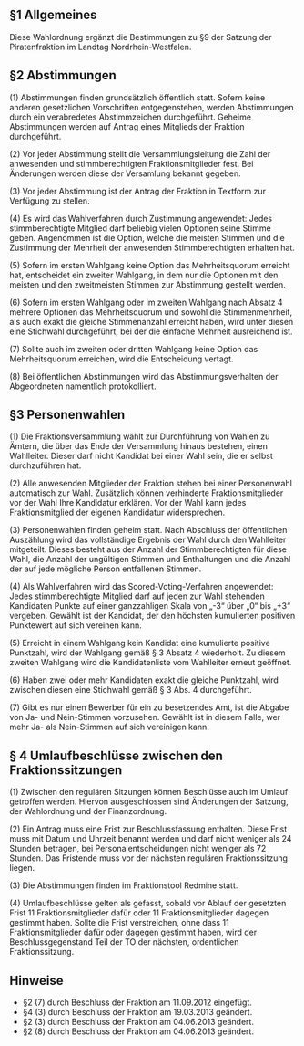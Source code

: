 <h2>§1 Allgemeines</h2>

<p>Diese Wahlordnung ergänzt die Bestimmungen zu §9 der Satzung der Piratenfraktion im Landtag Nordrhein-Westfalen.</p>

<h2>§2 Abstimmungen</h2>

<p>(1) Abstimmungen finden grundsätzlich öffentlich statt. Sofern keine anderen gesetzlichen Vorschriften entgegenstehen, werden Abstimmungen durch ein verabredetes Abstimmzeichen durchgeführt. Geheime Abstimmungen werden auf Antrag eines Mitglieds der Fraktion durchgeführt.</p>

<p>(2) Vor jeder Abstimmung stellt die Versammlungsleitung die Zahl der anwesenden und stimmberechtigten Fraktionsmitglieder fest. Bei Änderungen werden diese der Versamlung bekannt gegeben.</p>

<p>(3) Vor jeder Abstimmung ist der Antrag der Fraktion in Textform zur Verfügung zu stellen.</p>

<p>(4) Es wird das Wahlverfahren durch Zustimmung angewendet: Jedes stimmberechtigte Mitglied darf beliebig vielen Optionen seine Stimme geben. Angenommen ist die Option, welche die meisten Stimmen und die Zustimmung der Mehrheit der anwesenden  Stimmberechtigten erhalten hat.</p>

<p>(5) Sofern im ersten Wahlgang keine Option das Mehrheitsquorum erreicht hat, entscheidet ein zweiter Wahlgang, in dem nur die Optionen mit den meisten und den zweitmeisten Stimmen zur Abstimmung gestellt werden.</p>

<p>(6) Sofern im ersten Wahlgang oder im zweiten Wahlgang nach Absatz 4 mehrere Optionen das Mehrheitsquorum und sowohl die Stimmenmehrheit, als auch exakt die gleiche Stimmenanzahl erreicht haben, wird unter diesen eine Stichwahl durchgeführt, bei der die einfache Mehrheit ausreichend ist.</p>

<p>(7) Sollte auch im zweiten oder dritten Wahlgang keine Option das Mehrheitsquorum erreichen, wird die Entscheidung vertagt.</p>

<p>(8) Bei öffentlichen Abstimmungen wird das Abstimmungsverhalten der Abgeordneten namentlich protokolliert.</p>

<h2>§3 Personenwahlen</h2>

<p>(1) Die Fraktionsversammlung wählt zur Durchführung von Wahlen zu  Ämtern, die über das Ende der Versammlung hinaus bestehen, einen Wahlleiter. Dieser darf nicht Kandidat bei einer Wahl sein, die er selbst durchzuführen hat.</p>

<p>(2) Alle anwesenden Mitglieder der Fraktion stehen bei einer Personenwahl automatisch zur Wahl. Zusätzlich können verhinderte Fraktionsmitglieder vor der Wahl Ihre Kandidatur erklären. Vor der Wahl kann jedes Fraktionsmitglied der eigenen Kandidatur widersprechen.</p>

<p>(3) Personenwahlen finden geheim statt. Nach Abschluss der öffentlichen Auszählung wird das vollständige Ergebnis der Wahl durch den Wahlleiter mitgeteilt. Dieses besteht aus der Anzahl der Stimmberechtigten für diese Wahl, die Anzahl der ungültigen Stimmen und Enthaltungen und die Anzahl der auf jede mögliche Person entfallenen Stimmen.</p>

<p>(4) Als Wahlverfahren wird das Scored-Voting-Verfahren angewendet: Jedes stimmberechtigte Mitglied darf auf jeden zur Wahl stehenden Kandidaten Punkte auf einer ganzzahligen Skala von „-3“ über „0“ bis „+3“ vergeben. Gewählt ist der Kandidat, der den höchsten kumulierten positiven Punktewert auf sich vereinen kann.</p>

<p>(5) Erreicht in einem Wahlgang kein Kandidat eine kumulierte positive Punktzahl, wird der Wahlgang gemäß § 3 Absatz 4 wiederholt. Zu diesem zweiten Wahlgang wird die Kandidatenliste vom Wahlleiter erneut geöffnet.</p>

<p>(6) Haben zwei oder mehr Kandidaten exakt die gleiche Punktzahl, wird zwischen diesen eine Stichwahl gemäß § 3 Abs. 4 durchgeführt.</p>

<p>(7) Gibt es nur einen Bewerber für ein zu besetzendes Amt, ist die Abgabe von Ja- und Nein-Stimmen vorzusehen. Gewählt ist in diesem Falle, wer mehr Ja- als Nein-Stimmen auf sich vereinigen kann.</p>

<h2>§ 4 Umlaufbeschlüsse zwischen den Fraktionssitzungen</h2>

<p>(1) Zwischen den regulären Sitzungen können Beschlüsse auch im Umlauf getroffen werden. Hiervon ausgeschlossen sind Änderungen der Satzung, der Wahlordnung und der Finanzordnung.</p>

<p>(2) Ein Antrag muss eine Frist zur Beschlussfassung enthalten. Diese Frist muss mit Datum und Uhrzeit benannt werden und darf nicht weniger als 24 Stunden betragen, bei Personalentscheidungen nicht weniger als 72 Stunden. Das Fristende muss vor der nächsten regulären Fraktionssitzung liegen.</p>

<p>(3) Die Abstimmungen finden im Fraktionstool Redmine statt.</p>

<p>(4) Umlaufbeschlüsse gelten als gefasst, sobald vor Ablauf der gesetzten Frist 11 Fraktionsmitglieder dafür oder 11 Fraktionsmitglieder dagegen gestimmt haben. Sollte die Frist verstreichen, ohne dass 11 Fraktionsmitglieder dafür oder dagegen gestimmt haben, wird der Beschlussgegenstand Teil der TO der nächsten, ordentlichen Fraktionssitzung.</p>

<h2>Hinweise</h2>

<ul>
	<li>§2 (7) durch Beschluss der Fraktion am 11.09.2012 eingefügt.</li>
	<li>§4 (3) durch Beschluss der Fraktion am 19.03.2013 geändert.</li>
	<li>§2 (3) durch Beschluss der Fraktion am 04.06.2013 geändert.</li>
	<li>§2 (8) durch Beschluss der Fraktion am 04.06.2013 geändert.</li>
</ul>
